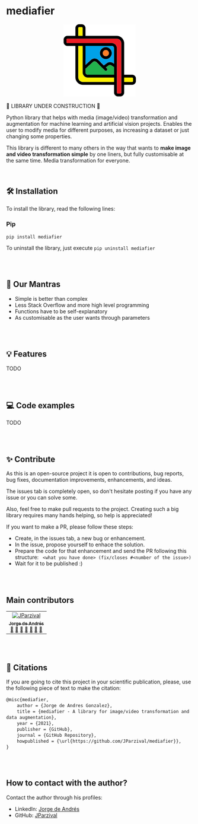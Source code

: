 # mediafier

<p align="center">
  <img src="./logo/logo_195.png" hspace="10">
</p>

🔧 LIBRARY UNDER CONSTRUCTION 🔧

Python library that helps with media (image/video) transformation and augmentation for machine learning and artificial vision projects. Enables the user to modify media for different purposes, as increasing a dataset or just changing some properties.

This library is different to many others in the way that wants to **make image and video transformation simple** by one liners, but fully customisable at the same time. Media transformation for everyone.

<br/>

## 🛠️ Installation

To install the library, read the following lines:

### Pip

```
pip install mediafier
```

To uninstall the library, just execute ```pip uninstall mediafier```

<br/>
<br/>

## 🙏 Our Mantras

* Simple is better than complex
* Less Stack Overflow and more high level programming
* Functions have to be self-explanatory
* As customisable as the user wants through parameters

<br/>
<br/>

## 💡 Features

TODO

<br/>
<br/>

## 💻 Code examples

TODO

<br/>
<br/>

## ✨ Contribute

As this is an open-source project it is open to contributions, bug reports, bug fixes, documentation improvements, enhancements, and ideas. 

The issues tab is completely open, so don't hesitate posting if you have any issue or you can solve some.

Also, feel free to make pull requests to the project. Creating such a big library requires many hands helping, so help is appreciated!

If you want to make a PR, please follow these steps:

* Create, in the issues tab, a new bug or enhancement.
* In the issue, propose yourself to enhace the solution.
* Prepare the code for that enhancement and send the PR following this structure:
    ``` <what you have done> (fix/closes #<number of the issue>)```
* Wait for it to be published :)

<br/>
<br/>

## Main contributors

<table>
  <tr>
    <td align="center">
    <a href="https://www.jparzival.com">
      <img src="https://avatars.githubusercontent.com/u/33935947?v=4" width="150px;" alt="JParzival"/><br/>
      <sub><b>Jorge de Andrés</b></sub>
    </a>
    <br/>
    <a href="" title="Author">👑</a>
    <a href="" title="Reviews the Project">👀</a>
    <a href="" title="Developer">🔧</a>
    <a href="" title="Mantains the project">🚧</a>
    <a href="" title="Answering Questions">💬</a>
    <a href="" title="Talks">📢</a> 
    <a href="" title="Documentation">📖</a> 
    </td>
  </tr>
</table>


<br/>
<br/>

## 📝 Citations

If you are going to cite this project in your scientific publication, please, use the following piece of text to make the citation:

```
@misc{mediafier,
    author = {Jorge de Andres Gonzalez},
    title = {mediafier - A library for image/video transformation and data augmentation},
    year = {2021},
    publisher = {GitHub},
    journal = {GitHub Repository},
    howpublished = {\url{https://github.com/JParzival/mediafier}},
}
```

<br/>
<br/>

## How to contact with the author?

Contact the author through his profiles:

* LinkedIn: [Jorge de Andrés](https://linkedin.com/in/jorgedeandres97)
* GitHub: [JParzival](https://github.com/JParzival)